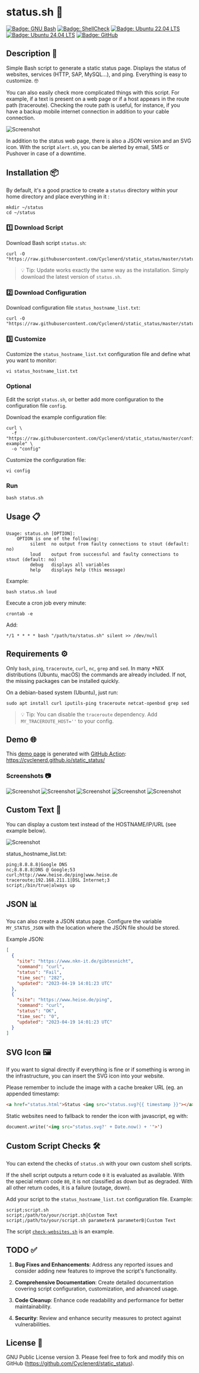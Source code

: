 #  status.sh 🚀

[![Badge: GNU Bash](https://img.shields.io/badge/GNU%20Bash-4EAA25.svg?logo=gnubash&logoColor=white)](#readme)
[![Badge: ShellCheck](https://github.com/Cyclenerd/static_status/actions/workflows/shellcheck.yml/badge.svg?branch=master)](https://github.com/Cyclenerd/static_status/actions/workflows/shellcheck.yml)
[![Badge: Ubuntu 22.04 LTS](https://github.com/Cyclenerd/static_status/actions/workflows/ubuntu_2204.yml/badge.svg?branch=master)](https://github.com/Cyclenerd/static_status/actions/workflows/ubuntu_2204.yml)
[![Badge: Ubuntu 24.04 LTS](https://github.com/Cyclenerd/static_status/actions/workflows/ubuntu_2404.yml/badge.svg?branch=master)](https://github.com/Cyclenerd/static_status/actions/workflows/ubuntu_2404.yml)
[![Badge: GitHub](https://img.shields.io/github/license/cyclenerd/static_status)](https://github.com/Cyclenerd/static_status/blob/master/LICENSE)

##  Description 📝

Simple Bash script to generate a static status page. Displays the status of websites, services (HTTP, SAP, MySQL...), and ping. Everything is easy to customize. 🤓

You can also easily check more complicated things with this script.
For example, if a text is present on a web page or if a host appears in the route path (traceroute).
Checking the route path is useful, for instance, if you have a backup mobile internet connection in addition to your cable connection.

![Screenshot](images/Status-Page-Screenshot.jpg)

In addition to the status web page, there is also a JSON version and an SVG icon.
With the script `alert.sh`, you can be alerted by email, SMS or Pushover in case of a downtime.

##  Installation 📦

By default, it's a good practice to create a `status` directory within your home directory and place everything in it :
```shell
mkdir ~/status
cd ~/status
```

### 1️⃣ Download Script

Download Bash script `status.sh`:
```shell
curl -O "https://raw.githubusercontent.com/Cyclenerd/static_status/master/status.sh"
```

> 💡 Tip: Update works exactly the same way as the installation. Simply download the latest version of `status.sh`.

### 2️⃣ Download Configuration

Download configuration file `status_hostname_list.txt`:
```shell
curl -O "https://raw.githubusercontent.com/Cyclenerd/static_status/master/status_hostname_list.txt"
```

### 3️⃣ Customize

Customize the `status_hostname_list.txt` configuration file and define what you want to monitor:
```shell
vi status_hostname_list.txt
```

### Optional

Edit the script `status.sh`, or better add more configuration to the configuration file `config`.

Download the example configuration file:
```shell
curl \
  -f "https://raw.githubusercontent.com/Cyclenerd/static_status/master/config-example" \
  -o "config"
```

Customize the configuration file:
```shell
vi config
```

### Run

```shell
bash status.sh
```

## Usage 📋

```text
Usage: status.sh [OPTION]:
	OPTION is one of the following:
		 silent  no output from faulty connections to stout (default: no)
		 loud    output from successful and faulty connections to stout (default: no)
		 debug   displays all variables
		 help    displays help (this message)
```

Example:

```shell
bash status.sh loud
```

Execute a cron job every minute:

```shell
crontab -e
```

Add:

```text
*/1 * * * * bash "/path/to/status.sh" silent >> /dev/null
```

## Requirements ⚙️

Only `bash`, `ping`, `traceroute`, `curl`, `nc`, `grep` and `sed`.
In many *NIX distributions (Ubuntu, macOS) the commands are already included.
If not, the missing packages can be installed quickly.

On a debian-based system (Ubuntu), just run:

```shell
sudo apt install curl iputils-ping traceroute netcat-openbsd grep sed
```

> 💡 Tip: You can disable the `traceroute` dependency. Add `MY_TRACEROUTE_HOST=''` to your config.


## Demo 🌐

This [demo page](https://cyclenerd.github.io/static_status/) is generated with [GitHub Action](https://github.com/Cyclenerd/static_status/blob/master/.github/workflows/main.yml):
<https://cyclenerd.github.io/static_status/>

### Screenshots 📷

![Screenshot](images/Status-Page-Maintenance.jpg)
![Screenshot](images/Status-Page-OK.jpg)
![Screenshot](images/Status-Page-Outage.jpg)
![Screenshot](images/Status-Page-Major_Outage.jpg)
![Screenshot](images/Status-Page-Past-Incidents.jpg)

## Custom Text 📄

You can display a custom text instead of the HOSTNAME/IP/URL (see example below).

![Screenshot](images/Status-Page-Custom-Text.png)

status_hostname_list.txt:

```text
ping;8.8.8.8|Google DNS
nc;8.8.8.8|DNS @ Google;53
curl;http://www.heise.de/ping|www.heise.de
traceroute;192.168.211.1|DSL Internet;3
script;/bin/true|always up
```

## JSON 📊

You can also create a JSON status page.
Configure the variable `MY_STATUS_JSON` with the location where the JSON file should be stored.

Example JSON:
```json
[
  {
    "site": "https://www.nkn-it.de/gibtesnicht",
    "command": "curl",
    "status": "Fail",
    "time_sec": "282",
    "updated": "2023-04-19 14:01:23 UTC"
  },
  {
    "site": "https://www.heise.de/ping",
    "command": "curl",
    "status": "OK",
    "time_sec": "0",
    "updated": "2023-04-19 14:01:23 UTC"
  }
]
```

## SVG Icon 🖼️

If you want to signal directly if everything is fine or if something is wrong in the infrastructure, you can insert the SVG icon into your website.

Please remember to include the image with a cache breaker URL (eg. an appended timestamp:
```html
<a href="status.html">Status <img src="status.svg?{{ timestamp }}"></a>
```

Static websites need to fallback to render the icon with javascript, eg with:
```html
document.write('<img src="status.svg?' + Date.now() + '">')
```

## Custom Script Checks 🛠️ 

You can extend the checks of `status.sh` with your own custom shell scripts.

If the shell script outputs a return code `0` it is evaluated as available.
With the special return code `80`, it is not classified as down but as degraded.
With all other return codes, it is a failure (outage, down).

Add your script to the `status_hostname_list.txt` configuration file. Example:

```text
script;script.sh
script;/path/to/your/script.sh|Custom Text
script;/path/to/your/script.sh parameterA parameterB|Custom Text
```

The script [`check-websites.sh`](./scripts/check-websites.sh) is an example.

## TODO ✅

1. **Bug Fixes and Enhancements**: Address any reported issues and consider adding new features to improve the script's functionality.

2. **Comprehensive Documentation**: Create detailed documentation covering script configuration, customization, and advanced usage.

3. **Code Cleanup**: Enhance code readability and performance for better maintainability.

4. **Security**: Review and enhance security measures to protect against vulnerabilities.


## License 📜

GNU Public License version 3.
Please feel free to fork and modify this on GitHub (<https://github.com/Cyclenerd/static_status>).
